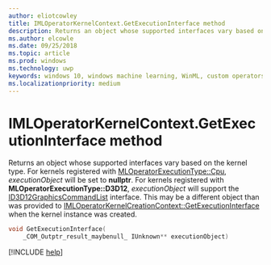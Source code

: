 ```yaml
---
author: eliotcowley
title: IMLOperatorKernelContext.GetExecutionInterface method
description: Returns an object whose supported interfaces vary based on the kernel type.
ms.author: elcowle
ms.date: 09/25/2018
ms.topic: article
ms.prod: windows
ms.technology: uwp
keywords: windows 10, windows machine learning, WinML, custom operators, GetExecutionInterface
ms.localizationpriority: medium
---
```


# IMLOperatorKernelContext.GetExecutionInterface method

Returns an object whose supported interfaces vary based on the kernel type. For kernels registered with [MLOperatorExecutionType::Cpu](MLOperatorExecutionType.md), *executionObject* will be set to **nullptr**. For kernels registered with **MLOperatorExecutionType::D3D12**, *executionObject* will support the [ID3D12GraphicsCommandList](https://docs.microsoft.com/windows/desktop/api/d3d12/nn-d3d12-id3d12graphicscommandlist) interface. This may be a different object than was provided to [IMLOperatorKernelCreationContext::GetExecutionInterface](IMLOperatorKernelCreationContext_GetExecutionInterface.md) when the kernel instance was created.

```cpp
void GetExecutionInterface(
    _COM_Outptr_result_maybenull_ IUnknown** executionObject)
```

[!INCLUDE [help](../includes/get-help.md)]